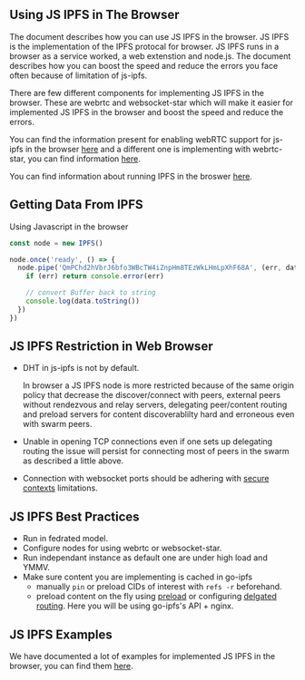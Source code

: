 Using JS IPFS in The Browser
----------------------------

The document describes how you can use JS IPFS in the browser. JS IPFS is the
implementation of the IPFS protocal for browser. JS IPFS runs in a browser as a
service worked, a web extenstion and node.js. The document describes how you can
boost the speed and reduce the errors you face often because of limitation of
js-ipfs.

There are few different components for implementing JS IPFS in the browser. These
are webrtc and websocket-star which will make it easier for implemented JS IPFS
in the browser and boost the speed and reduce the errors.

You can find the information present for enabling webRTC support for js-ipfs in
the browser [here](https://github.com/ipfs/js-ipfs#how-to-enable-webrtc-support-for-js-ipfs-in-the-browser) and a different one is
implementing with webrtc-star, you can find information [here](https://github.com/ipfs/js-ipfs#is-there-a-more-stable-alternative-to-webrtc-star-that-offers-a-similar-functionality).

You can find information about running IPFS in the broswer [here](https://github.com/ipfs/js-ipfs#table-of-contents).

Getting Data From IPFS
-----------------------

Using Javascript in the browser

```js
const node = new IPFS()

node.once('ready', () => {
  node.pipe('QmPChd2hVbrJ6bfo3WBcTW4iZnpHm8TEzWkLHmLpXhF68A', (err, data) => {
    if (err) return console.error(err)

    // convert Buffer back to string
    console.log(data.toString())
  })
})
```

JS IPFS Restriction in Web Browser
------------------------------------------

- DHT in js-ipfs is not by default.

  In browser a JS IPFS node is more restricted because of the same origin policy
  that decrease the discover/connect with peers, external peers without rendezvous
  and relay servers, delegating peer/content routing and preload servers for content
  discoverablilty hard and erroneous even with swarm peers.

- Unable in opening TCP connections even if one sets up delegating routing the 
issue will persist for connecting most of peers in the swarm as described a
little above.

- Connection with websocket ports should be adhering with [secure contexts](https://developer.mozilla.org/en-US/docs/Web/Security/Secure_Contexts) limitations.

JS IPFS Best Practices
----------------------

- Run in fedrated model.
- Configure nodes for using webrtc or websocket-star.
- Run independant instance as default one are under high load and YMMV.
- Make sure content you are implementing is cached in go-ipfs
  - manually `pin` or preload CIDs of interest with `refs -r` beforehand.
  - preload content on the fly using [preload](https://github.com/ipfs/js-ipfs#optionspreload) or 
    configuring [delgated routing](https://github.com/ipfs/js-ipfs#configuring-delegate-routers).
    Here you will be using go-ipfs's API + nginx.

JS IPFS Examples
----------------

We have documented a lot of examples for implemented JS IPFS in the browser, you
can find them [here](https://github.com/ipfs/js-ipfs-http-client/tree/master/examples).
